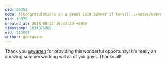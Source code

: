 ```yaml
---
cid: 20453
node: ![Congratulations on a great 2018 Summer of Code!](../notes/warren/08-21-2018/congratulations-on-a-great-2018-summer-of-code)
nid: 16979
created_at: 2018-08-22 16:44:29 +0000
timestamp: 1534956269
uid: 515081
author: gauravano
---
```


Thank you [@warren](/profile/warren) for providing this wonderful opportunity! It's really an amazing summer working will all of you guys. Thanks all!